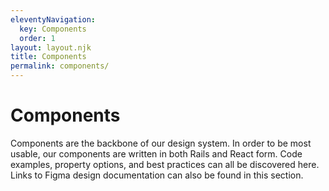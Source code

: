 ```yaml
---
eleventyNavigation:
  key: Components
  order: 1
layout: layout.njk
title: Components
permalink: components/
---
```


# Components

Components are the backbone of our design system. In order to be most usable, our components are written in both Rails and React form.
Code examples, property options, and best practices can all be discovered here. Links to Figma design documentation can also be found in this section.
